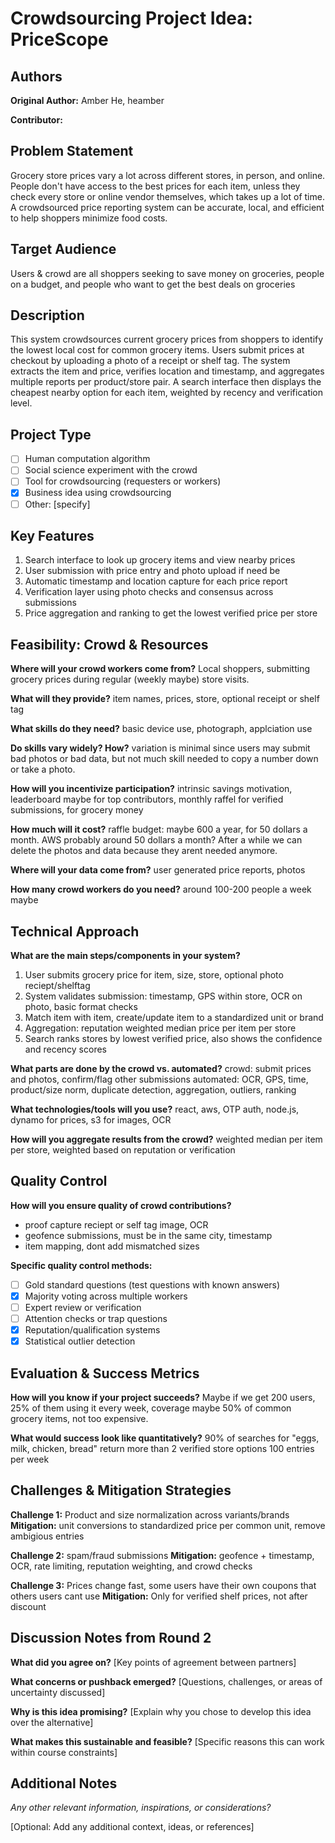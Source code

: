 # Crowdsourcing Project Idea: PriceScope

## Authors

**Original Author:** Amber He, heamber

**Contributor:**

## Problem Statement

Grocery store prices vary a lot across different stores, in person, and online. People don't have access to the best prices for each item, unless they check every store or online vendor themselves, which takes up a lot of time. A crowdsourced price reporting system can be accurate, local, and efficient to help shoppers minimize food costs.

## Target Audience

Users & crowd are all shoppers seeking to save money on groceries, people on a budget, and people who want to get the best deals on groceries

## Description

This system crowdsources current grocery prices from shoppers to identify 
the lowest local cost for common grocery items. Users submit prices at checkout 
by uploading a photo of a receipt or shelf tag. The system extracts the item and price, 
verifies location and timestamp, and aggregates multiple reports per product/store pair. 
A search interface then displays the cheapest nearby option for each item, weighted by 
recency and verification level.

## Project Type

- [ ] Human computation algorithm
- [ ] Social science experiment with the crowd
- [ ] Tool for crowdsourcing (requesters or workers)
- [x] Business idea using crowdsourcing
- [ ] Other: [specify]

## Key Features

1. Search interface to look up grocery items and view nearby prices
2. User submission with price entry and photo upload if need be
3. Automatic timestamp and location capture for each price report
4. Verification layer using photo checks and consensus across submissions
5. Price aggregation and ranking to get the lowest verified price per store

## Feasibility: Crowd & Resources

**Where will your crowd workers come from?**
Local shoppers, submitting grocery prices during regular (weekly maybe) store visits. 

**What will they provide?**
item names, prices, store, optional receipt or shelf tag

**What skills do they need?**
basic device use, photograph, applciation use

**Do skills vary widely? How?**
variation is minimal since users may submit bad photos or bad data, but not much skill needed to copy a number down or take a photo. 

**How will you incentivize participation?**
intrinsic savings motivation, leaderboard maybe for top contributors, monthly raffel for verified submissions, for grocery money

**How much will it cost?**
raffle budget: maybe 600 a year, for 50 dollars a month. AWS probably around 50 dollars a month? After a while we can delete the photos and data because they arent needed anymore.

**Where will your data come from?**
user generated price reports, photos

**How many crowd workers do you need?**
around 100-200 people a week maybe

## Technical Approach

**What are the main steps/components in your system?**

1. User submits grocery price for item, size, store, optional photo reciept/shelftag
2. System validates submission: timestamp, GPS within store, OCR on photo, basic format checks
3. Match item with item, create/update item to a standardized unit or brand
4. Aggregation: reputation weighted median price per item per store
5. Search ranks stores by lowest verified price, also shows the confidence and recency scores

**What parts are done by the crowd vs. automated?**
crowd: submit prices and photos, confirm/flag other submissions
automated: OCR, GPS, time, product/size norm, duplicate detection, aggregation, outliers, ranking

**What technologies/tools will you use?**
react, aws, OTP auth, node.js, dynamo for prices, s3 for images, OCR

**How will you aggregate results from the crowd?**
weighted median per item per store, weighted based on reputation or verification

## Quality Control

**How will you ensure quality of crowd contributions?**

- proof capture reciept or self tag image, OCR
- geofence submissions, must be in the same city, timestamp
- item mapping, dont add mismatched sizes

**Specific quality control methods:**
- [ ] Gold standard questions (test questions with known answers)
- [x] Majority voting across multiple workers
- [ ] Expert review or verification
- [ ] Attention checks or trap questions
- [x] Reputation/qualification systems
- [x] Statistical outlier detection

## Evaluation & Success Metrics

**How will you know if your project succeeds?**
Maybe if we get 200 users, 25% of them using it every week, coverage maybe 50% of common grocery items, not too expensive. 

**What would success look like quantitatively?**
90% of searches for "eggs, milk, chicken, bread" return more than 2 verified store options
100 entries per week

## Challenges & Mitigation Strategies

**Challenge 1:** Product and size normalization across variants/brands
**Mitigation:** unit conversions to standardized price per common unit, remove ambigious entries

**Challenge 2:** spam/fraud submissions
**Mitigation:** geofence + timestamp, OCR, rate limiting, reputation weighting, and crowd checks

**Challenge 3:** Prices change fast, some users have their own coupons that others users cant use
**Mitigation:** Only for verified shelf prices, not after discount

## Discussion Notes from Round 2

**What did you agree on?**
[Key points of agreement between partners]

**What concerns or pushback emerged?**
[Questions, challenges, or areas of uncertainty discussed]

**Why is this idea promising?**
[Explain why you chose to develop this idea over the alternative]

**What makes this sustainable and feasible?**
[Specific reasons this can work within course constraints]

## Additional Notes

_Any other relevant information, inspirations, or considerations?_

[Optional: Add any additional context, ideas, or references]
